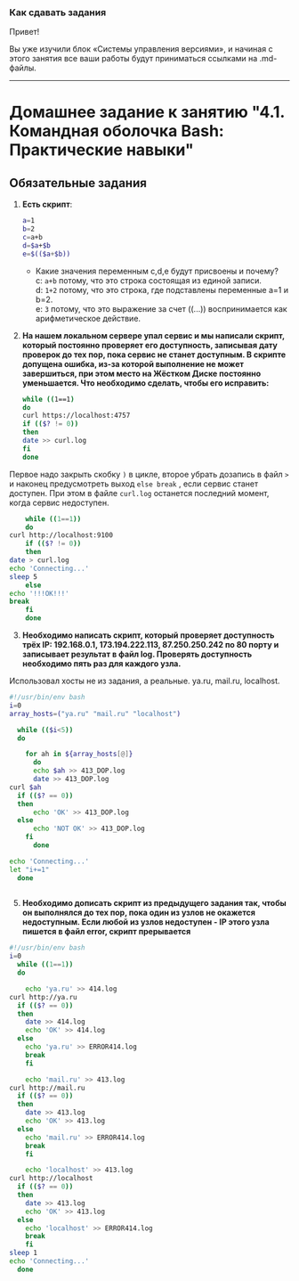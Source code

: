 ### Как сдавать задания

Привет! 

Вы уже изучили блок «Системы управления версиями», и начиная с этого занятия все ваши работы будут приниматься ссылками на .md-файлы.

---


# Домашнее задание к занятию "4.1. Командная оболочка Bash: Практические навыки"

## Обязательные задания

1. **Есть скрипт**:
	```bash
	a=1
	b=2
	c=a+b
	d=$a+$b
	e=$(($a+$b))
	```
    * Какие значения переменным c,d,e будут присвоены и почему?  
   c: `a+b` потому, что это строка состоящая из единой записи.  
   d: `1+2` потому, что это строка, где подставлены переменные a=1 и b=2.  
   e: `3` потому, что это выражение за счет ((...)) воспринимается как арифметическое действие.
    

2. **На нашем локальном сервере упал сервис и мы написали скрипт, который постоянно проверяет его доступность, записывая дату проверок до тех пор, пока сервис не станет доступным. В скрипте допущена ошибка, из-за которой выполнение не может завершиться, при этом место на Жёстком Диске постоянно уменьшается. Что необходимо сделать, чтобы его исправить:**
	```bash
	while ((1==1)
	do
	curl https://localhost:4757
	if (($? != 0))
	then
	date >> curl.log
	fi
	done
	```  
   
Первое надо закрыть скобку `)` в цикле, второе убрать дозапись в файл `>` и наконец предусмотреть выход `else break` , если сервис станет доступен. При этом в файле `curl.log` останется последний момент, когда сервис недоступен.  
```bash  
    while ((1==1))
    do
curl http://localhost:9100
    if (($? != 0))
    then
date > curl.log
echo 'Connecting...'
sleep 5
    else
echo '!!!OK!!!'
break
    fi
    done  
```

3. **Необходимо написать скрипт, который проверяет доступность трёх IP: 192.168.0.1, 173.194.222.113, 87.250.250.242 по 80 порту и записывает результат в файл log. Проверять доступность необходимо пять раз для каждого узла.** 
  
Использовал хосты не из задания, а реальные. ya.ru, mail.ru, localhost.
  
```bash  
#!/usr/bin/env bash
i=0
array_hosts=("ya.ru" "mail.ru" "localhost")

  while (($i<5))
  do

    for ah in ${array_hosts[@]}
      do
      echo $ah >> 413_DOP.log
      date >> 413_DOP.log
curl $ah
  if (($? == 0))
  then
      echo 'OK' >> 413_DOP.log
  else
      echo 'NOT OK' >> 413_DOP.log
    fi
      done

echo 'Connecting...'
let "i+=1"
  done
  
  ```  


5. **Необходимо дописать скрипт из предыдущего задания так, чтобы он выполнялся до тех пор, пока один из узлов не окажется недоступным. Если любой из узлов недоступен - IP этого узла пишется в файл error, скрипт прерывается**  
  
```bash  
#!/usr/bin/env bash
i=0
  while ((1==1))
  do

    echo 'ya.ru' >> 414.log
curl http://ya.ru
  if (($? == 0))
  then
    date >> 414.log
    echo 'OK' >> 414.log
  else
    echo 'ya.ru' >> ERROR414.log
    break
    fi

    echo 'mail.ru' >> 413.log
curl http://mail.ru
  if (($? == 0))
  then
    date >> 413.log
    echo 'OK' >> 413.log
  else
    echo 'mail.ru' >> ERROR414.log
    break
    fi

    echo 'localhost' >> 413.log
curl http://localhost
  if (($? == 0))
  then
    date >> 413.log
    echo 'OK' >> 413.log
  else
    echo 'localhost' >> ERROR414.log
    break
    fi
sleep 1
echo 'Connecting...'
  done
  
  ```  


